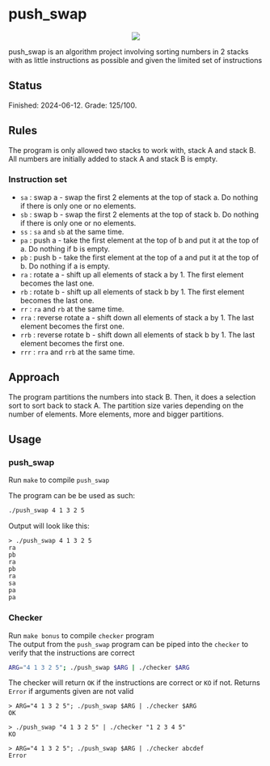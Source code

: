 # push_swap

<p align="center">
	<img src="https://github.com/user-attachments/assets/019e55f2-926b-46b1-a2d7-c76a63487062"
</p>

push_swap is an algorithm project involving sorting numbers in 2 stacks with as little instructions as possible and given the limited set of instructions

## Status
Finished: 2024-06-12. Grade: 125/100.

## Rules
The program is only allowed two stacks to work with, stack A and stack B. All numbers are initially added to stack A and stack B is empty.

### Instruction set
- `sa` : swap a - swap the first 2 elements at the top of stack a. Do nothing if there is only one or no elements.
- `sb` : swap b - swap the first 2 elements at the top of stack b. Do nothing if there is only one or no elements.
- `ss` : `sa` and `sb` at the same time.
- `pa` : push a - take the first element at the top of b and put it at the top of a. Do
nothing if b is empty.
- `pb` : push b - take the first element at the top of a and put it at the top of b. Do
nothing if a is empty.
- `ra` : rotate a - shift up all elements of stack a by 1. The first element becomes
the last one.
- `rb` : rotate b - shift up all elements of stack b by 1. The first element becomes the last one.
- `rr` : `ra` and `rb` at the same time.
- `rra` : reverse rotate a - shift down all elements of stack a by 1. The last element becomes the first one.
- `rrb` : reverse rotate b - shift down all elements of stack b by 1. The last element becomes the first one.
- `rrr` : `rra` and `rrb` at the same time.

## Approach
The program partitions the numbers into stack B. Then, it does a selection sort to sort back to stack A. The partition size varies depending on the number of elements. More elements, more and bigger partitions.

## Usage
### push_swap
Run `make` to compile `push_swap`<br/>

The program can be be used as such:
```bash
./push_swap 4 1 3 2 5
```
Output will look like this:
```
> ./push_swap 4 1 3 2 5
ra
pb
ra
pb
ra
sa
pa
pa
```

### Checker
Run `make bonus` to compile `checker` program <br/>
The output from the `push_swap` program can be piped into the `checker` to verify that the instructions are correct

```bash
ARG="4 1 3 2 5"; ./push_swap $ARG | ./checker $ARG
```
The checker will return `OK` if the instructions are correct or `KO` if not. Returns `Error` if arguments given are not valid
```
> ARG="4 1 3 2 5"; ./push_swap $ARG | ./checker $ARG
OK

> ./push_swap "4 1 3 2 5" | ./checker "1 2 3 4 5"
KO

> ARG="4 1 3 2 5"; ./push_swap $ARG | ./checker abcdef
Error
```
